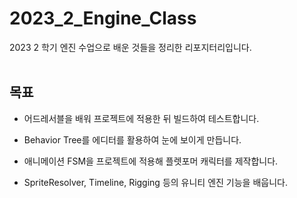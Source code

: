 # 2023_2_Engine_Class
2023 2 학기 엔진 수업으로 배운 것들을 정리한 리포지터리입니다.
<br><br>


## 목표
- 어드레서블을 배워 프로젝트에 적용한 뒤 빌드하여 테스트합니다.

- Behavior Tree를 에디터를 활용하여 눈에 보이게 만듭니다.

-  애니메이션 FSM을 프로젝트에 적용해 플렛포머 캐릭터를 제작합니다.

-  SpriteResolver, Timeline, Rigging 등의 유니티 엔진 기능을 배웁니다.
<br><br>
